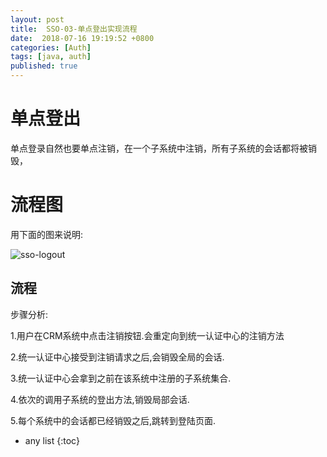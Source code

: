 ```yaml
---
layout: post
title:  SSO-03-单点登出实现流程
date:  2018-07-16 19:19:52 +0800
categories: [Auth]
tags: [java, auth]
published: true
---
```


# 单点登出

单点登录自然也要单点注销，在一个子系统中注销，所有子系统的会话都将被销毁，

# 流程图

用下面的图来说明:

![sso-logout](https://upload-images.jianshu.io/upload_images/5815733-827fea6934257777.png?imageMogr2/auto-orient/strip%7CimageView2/2/w/825/format/webp)

## 流程

步骤分析:

1.用户在CRM系统中点击注销按钮.会重定向到统一认证中心的注销方法

2.统一认证中心接受到注销请求之后,会销毁全局的会话.

3.统一认证中心会拿到之前在该系统中注册的子系统集合.

4.依次的调用子系统的登出方法,销毁局部会话.

5.每个系统中的会话都已经销毁之后,跳转到登陆页面.

* any list
{:toc}